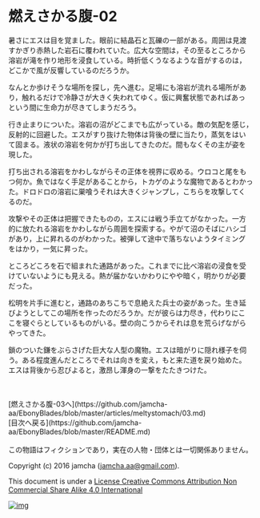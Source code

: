 # 燃えさかる腹-02

暑さにエスは目を覚ました。眼前に結晶石と瓦礫の一部がある。周囲は見渡  
すかぎり赤熱した岩石に覆われていた。広大な空間は，その至るところから  
溶岩が滝を作り地形を浸食している。時折低くうなるような音がするのは，  
どこかで風が反響しているのだろうか。  

なんとか歩けそうな場所を探し，先へ進む。足場にも溶岩が流れる場所があ  
り，触れるだけで冷静さが大きく失われてゆく。仮に興奮状態であればあっ  
という間に生命力が尽きてしまうだろう。  

行き止まりについた。溶岩の沼がどこまでも広がっている。敵の気配を感じ，  
反射的に回避した。エスがすり抜けた物体は背後の壁に当たり，蒸気をはい  
て固まる。液状の溶岩を何かが打ち出してきたのだ。間もなくその主が姿を  
現した。  

打ち出される溶岩をかわしながらその正体を視界に収める。ウロコと尾をも  
つ何か。魚ではなく手足があることから，トカゲのような魔物であるとわかっ  
た。ドロドロの溶岩に巣喰うそれは大きくジャンプし，こちらを攻撃してく  
るのだ。  

攻撃やその正体は把握できたものの，エスには戦う手立てがなかった。一方  
的に放たれる溶岩をかわしながら周囲を探索する。やがて沼のそばにハシゴ  
があり，上に昇れるのがわかった。被弾して途中で落ちないようタイミング  
をはかり，一気に昇った。  

ところどころを石で組まれた通路があった。これまでに比べ溶岩の浸食を受  
けていないようにも見える。熱が届かないかわりにやや暗く，明かりが必要  
だった。  

松明を片手に進むと，通路のあちこちで息絶えた兵士の姿があった。生き延  
びようとしてこの場所を作ったのだろうか。だが彼らは力尽き，代わりにこ  
こを寝ぐらとしているものがいる。壁の向こうからそれは息を荒らげながら  
やってきた。  

鎖のついた鎌をぶらさげた巨大な人型の魔物。エスは暗がりに隠れ様子を伺  
う。ある程度進んだところでそれは向きを変え，もと来た道を戻り始めた。  
エスは背後から忍びよると，激昂し渾身の一撃をたたきつけた。  

<br>  
<br>  
[燃えさかる腹-03へ](https://github.com/jamcha-aa/EbonyBlades/blob/master/articles/meltystomach/03.md)  

<br>  
[目次へ戻る](https://github.com/jamcha-aa/EbonyBlades/blob/master/README.md)  
<br>  
<br>  
この物語はフィクションであり，実在の人物・団体とは一切関係ありません。  

Copyright (c) 2016 jamcha (jamcha.aa@gmail.com).  

This document is under a [License Creative Commons Attribution Non Commercial Share Alike 4.0 International](http://creativecommons.org/licenses/by-nc-sa/4.0/deed)  

[![img](http://i.creativecommons.org/l/by-nc-sa/3.0/80x15.png)](http://creativecommons.org/licenses/by-nc-sa/4.0/deed)